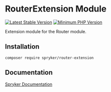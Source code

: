 # RouterExtension Module
[![Latest Stable Version](https://poser.pugx.org/spryker/router-extension/v/stable.svg)](https://packagist.org/packages/spryker/router-extension)
[![Minimum PHP Version](https://img.shields.io/badge/php-%3E%3D%207.4-8892BF.svg)](https://php.net/)

Extension module for the Router module.

## Installation

```
composer require spryker/router-extension
```

## Documentation

[Spryker Documentation](https://docs.spryker.com)
